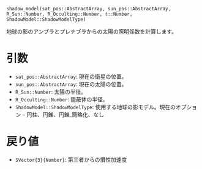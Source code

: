 ```
shadow_model(sat_pos::AbstractArray, sun_pos::AbstractArray, R_Sun::Number, R_Occulting::Number, t::Number, ShadowModel::ShadowModelType)
```

地球の影のアンブラとプレナブラからの太陽の照明係数を計算します。

# 引数

  * `sat_pos::AbstractArray`: 現在の衛星の位置。
  * `sun_pos::AbstractArray`: 現在の太陽の位置。
  * `R_Sun::Number`: 太陽の半径。
  * `R_Occulting::Number`: 隠蔽体の半径。
  * `ShadowModel::ShadowModelType`: 使用する地球の影モデル。現在のオプション – 円柱、円錐、円錐_簡略化、なし

# 戻り値

  * `SVector{3}{Number}`: 第三者からの慣性加速度
